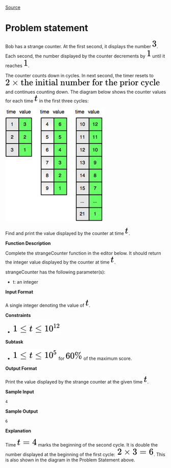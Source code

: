 [Source](https://www.hackerrank.com/challenges/strange-code?h_r=profile)
# Problem statement
Bob has a strange counter. At the first second, it displays the number ![](./Resources/Element1.svg). Each second, the number displayed by the counter decrements by ![](./Resources/Element2.svg) until it reaches ![](./Resources/Element2.svg). 

The counter counts down in cycles. In next second, the timer resets to ![](./Resources/Element3.svg) and continues counting down. The diagram below shows the counter values for each time ![](./Resources/Element4.svg) in the first three cycles:

![](./Resources/1469447349-bae87a5071-strange1.png)

Find and print the value displayed by the counter at time ![](./Resources/Element4.svg).  


**Function Description**

Complete the strangeCounter function in the editor below.  It should return the integer value displayed by the counter at time ![](./Resources/Element4.svg).  

strangeCounter has the following parameter(s):  


* t: an integer  





**Input Format**


A single integer denoting the value of ![](./Resources/Element4.svg).





**Constraints**



* ![](./Resources/Element5.svg)


**Subtask**


* ![](./Resources/Element6.svg) for ![](./Resources/Element7.svg) of the maximum score.





**Output Format**


Print the value displayed by the strange counter at the given time ![](./Resources/Element4.svg).





**Sample Input**


```
4
```




**Sample Output**


```
6
```




**Explanation**


Time ![](./Resources/Element8.svg) marks the beginning of the second cycle.  It is double the number displayed at the beginning of the first cycle:![](./Resources/Element9.svg). This is also shown in the diagram in the Problem Statement above.